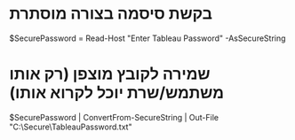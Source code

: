 # בקשת סיסמה בצורה מוסתרת
$SecurePassword = Read-Host "Enter Tableau Password" -AsSecureString

# שמירה לקובץ מוצפן (רק אותו משתמש/שרת יוכל לקרוא אותו)
$SecurePassword | ConvertFrom-SecureString | Out-File "C:\Secure\TableauPassword.txt"
